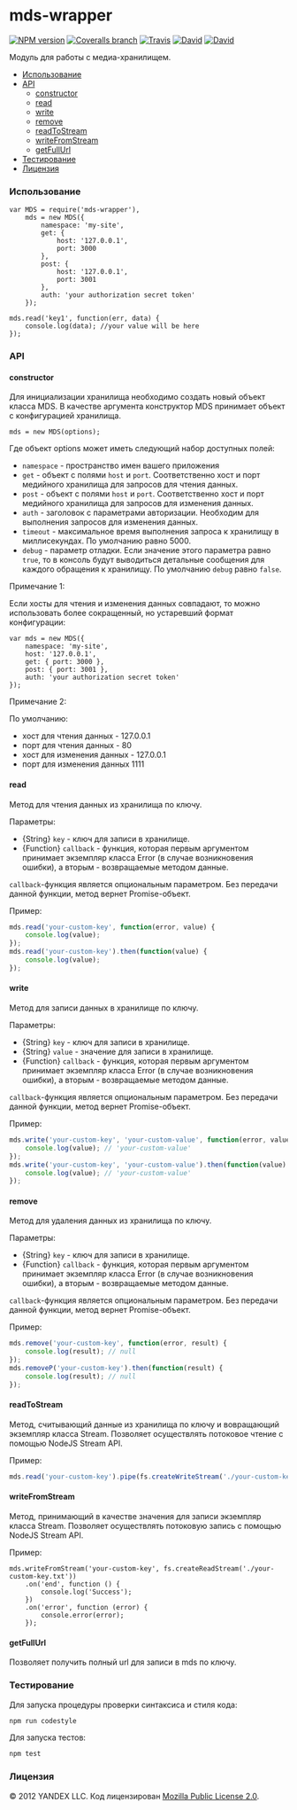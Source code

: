 mds-wrapper
===============

[![NPM version](http://img.shields.io/npm/v/mds-wrapper.svg?style=flat)](http://www.npmjs.org/package/mds-wrapper)
[![Coveralls branch](https://img.shields.io/coveralls/bem-site/mds-wrapper/master.svg)](https://coveralls.io/r/bem-site/mds-wrapper?branch=master)
[![Travis](https://img.shields.io/travis/bem-site/mds-wrapper.svg)](https://travis-ci.org/bem-site/mds-wrapper)
[![David](https://img.shields.io/david/bem-site/mds-wrapper.svg)](https://david-dm.org/bem-site/mds-wrapper)
[![David](https://img.shields.io/david/dev/bem-site/mds-wrapper.svg)](https://david-dm.org/bem-site/mds-wrapper#info=devDependencies)

Модуль для работы с медиа-хранилищем.

<!-- TOC -->
- [Использование](#Использование)
- [API](#api)
  - [constructor](#constructor)
  - [read](#read)
  - [write](#write)
  - [remove](#remove)
  - [readToStream](#readtostream)
  - [writeFromStream](#writefromstream)
  - [getFullUrl](#getfullurl)
- [Тестирование](#Тестирование)
- [Лицензия](#Лицензия)

<!-- TOC END -->

### Использование

```
var MDS = require('mds-wrapper'),
    mds = new MDS({
        namespace: 'my-site',
        get: {
            host: '127.0.0.1',
            port: 3000
        },
        post: {
            host: '127.0.0.1',
            port: 3001
        },
        auth: 'your authorization secret token'
    });

mds.read('key1', function(err, data) {
    console.log(data); //your value will be here
});
```

### API

#### constructor

Для инициализации хранилища необходимо создать новый объект класса MDS.
В качестве аргумента конструктор MDS принимает объект с конфигурацией хранилища.

```
mds = new MDS(options);
```

Где объект options может иметь следующий набор доступных полей:

* `namespace` - пространство имен вашего приложения
* `get` - объект с полями `host` и `port`. Соответственно хост и порт медийного хранилища для запросов для чтения данных.
* `post` - объект с полями `host` и `port`. Соответственно хост и порт медийного хранилища для запросов для изменения данных.
* `auth` - заголовок с параметрами авторизации. Необходим для выполнения запросов для изменения данных.
* `timeout` - максимальное время выполнения запроса к хранилищу в миллисекундах. По умолчанию равно 5000.
* `debug` - параметр отладки. Если значение этого параметра равно `true`,
то в консоль будут выводиться детальные сообщения для каждого обращения к хранилищу. По умолчанию `debug` равно `false`.

Примечание 1:

Если хосты для чтения и изменения данных совпадают, то можно использовать более сокращенный,
но устаревший формат конфигурации:

```
var mds = new MDS({
    namespace: 'my-site',
    host: '127.0.0.1',
    get: { port: 3000 },
    post: { port: 3001 },
    auth: 'your authorization secret token'
});
```

Примечание 2:

По умолчанию:
* хост для чтения данных - 127.0.0.1
* порт для чтения данных - 80
* хост для изменения данных - 127.0.0.1
* порт для изменения данных 1111

#### read

Метод для чтения данных из хранилища по ключу.

Параметры:

* {String} `key` - ключ для записи в хранилище.
* {Function} `callback` - функция, которая первым аргументом принимает экземпляр класса Error 
(в случае возникновения ошибки), а вторым - возвращаемые методом данные.

`callback`-функция является опциональным параметром. Без передачи данной функции, метод вернет Promise-объект.

Пример:
```js
mds.read('your-custom-key', function(error, value) {
    console.log(value);
});
mds.read('your-custom-key').then(function(value) {
    console.log(value);
});
```

#### write

Метод для записи данных в хранилище по ключу.

Параметры:

* {String} `key` - ключ для записи в хранилище.
* {String} `value` - значение для записи в хранилище.
* {Function} `callback` - функция, которая первым аргументом принимает экземпляр класса Error 
(в случае возникновения ошибки), а вторым - возвращаемые методом данные.

`callback`-функция является опциональным параметром. Без передачи данной функции, метод вернет Promise-объект.

Пример:
```js
mds.write('your-custom-key', 'your-custom-value', function(error, value) {
    console.log(value); // 'your-custom-value'
});
mds.write('your-custom-key', 'your-custom-value').then(function(value) {
    console.log(value); // 'your-custom-value'
});
```

#### remove

Метод для удаления данных из хранилища по ключу.

Параметры:

* {String} `key` - ключ для записи в хранилище.
* {Function} `callback` - функция, которая первым аргументом принимает экземпляр класса Error 
(в случае возникновения ошибки), а вторым - возвращаемые методом данные.

`callback`-функция является опциональным параметром. Без передачи данной функции, метод вернет Promise-объект.

Пример:
```js
mds.remove('your-custom-key', function(error, result) {
    console.log(result); // null
});
mds.removeP('your-custom-key').then(function(result) {
    console.log(result); // null
});
```

#### readToStream

Метод, считывающий данные из хранилища по ключу и вовращающий экземпляр класса Stream.
Позволяет осуществлять потоковое чтение с помощью NodeJS Stream API.

Пример:

```js
mds.read('your-custom-key').pipe(fs.createWriteStream('./your-custom-key.txt'));
```

#### writeFromStream

Метод, принимающий в качестве значения для записи экземпляр класса Stream.
Позволяет осуществлять потоковую запись с помощью NodeJS Stream API.

Пример:

```
mds.writeFromStream('your-custom-key', fs.createReadStream('./your-custom-key.txt'))
    .on('end', function () {
        console.log('Success');
    })
    .on('error', function (error) {
        console.error(error);
    });
```

#### getFullUrl

Позволяет получить полный url для записи в mds по ключу.

### Тестирование

Для запуска процедуры проверки синтаксиса и стиля кода:
```sh
npm run codestyle
```

Для запуска тестов:
```sh
npm test
```

### Лицензия
© 2012 YANDEX LLC. Код лицензирован [Mozilla Public License 2.0](LICENSE.txt).
